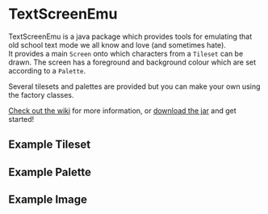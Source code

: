 # TextScreenEmu

TextScreenEmu is a java package which provides tools for emulating that old school text mode we all know and love (and sometimes hate).  
It provides a main `Screen` onto which characters from a `Tileset` can be drawn. The screen has a foreground and background colour which are set according to a `Palette`.  
  
Several tilesets and palettes are provided but you can make your own using the factory classes.  
  
[Check out the wiki](https://github.com/sirrandalot/TextScreenEmu/wiki) for more information, or [download the jar](https://github.com/sirrandalot/TextScreenEmu/tree/master/jars) and get started!  
  
## Example Tileset


## Example Palette


## Example Image
